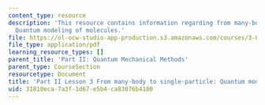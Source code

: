 ```yaml
---
content_type: resource
description: 'This resource contains information regarding from many-body to single-particle:
  Quantum modeling of molecules.'
file: https://ol-ocw-studio-app-production.s3.amazonaws.com/courses/3-021j-introduction-to-modeling-and-simulation-spring-2012/31810eca7a3f1d67e5b4ca83076b4180_MIT3_021JS12_L3.pdf
file_type: application/pdf
learning_resource_types: []
parent_title: 'Part II: Quantum Mechanical Methods'
parent_type: CourseSection
resourcetype: Document
title: 'Part II Lesson 3 From many-body to single-particle: Quantum modeling of molecules'
uid: 31810eca-7a3f-1d67-e5b4-ca83076b4180
---
```

